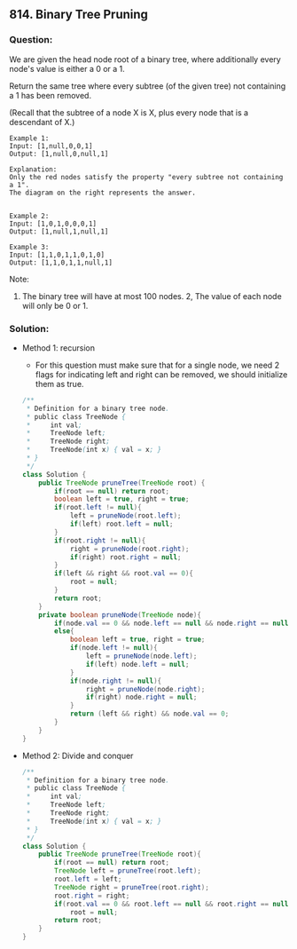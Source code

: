 ## 814. Binary Tree Pruning

### Question:
We are given the head node root of a binary tree, where additionally every node's value is either a 0 or a 1.

Return the same tree where every subtree (of the given tree) not containing a 1 has been removed.

(Recall that the subtree of a node X is X, plus every node that is a descendant of X.)

```
Example 1:
Input: [1,null,0,0,1]
Output: [1,null,0,null,1]
 
Explanation: 
Only the red nodes satisfy the property "every subtree not containing a 1".
The diagram on the right represents the answer.


Example 2:
Input: [1,0,1,0,0,0,1]
Output: [1,null,1,null,1]

Example 3:
Input: [1,1,0,1,1,0,1,0]
Output: [1,1,0,1,1,null,1]
```

Note:
1. The binary tree will have at most 100 nodes.
2, The value of each node will only be 0 or 1.


### Solution:
* Method 1: recursion
   * For this question must make sure that for a single node, we need 2 flags for indicating left and right can be removed, we should initialize them as true.
    ```Java
    /**
     * Definition for a binary tree node.
     * public class TreeNode {
     *     int val;
     *     TreeNode left;
     *     TreeNode right;
     *     TreeNode(int x) { val = x; }
     * }
     */
    class Solution {
        public TreeNode pruneTree(TreeNode root) {
            if(root == null) return root;
            boolean left = true, right = true;
            if(root.left != null){
                left = pruneNode(root.left);
                if(left) root.left = null;
            }
            if(root.right != null){
                right = pruneNode(root.right);
                if(right) root.right = null;
            }
            if(left && right && root.val == 0){
                root = null;
            }
            return root;
        }
        private boolean pruneNode(TreeNode node){
            if(node.val == 0 && node.left == null && node.right == null) return true;
            else{
                boolean left = true, right = true;
                if(node.left != null){
                    left = pruneNode(node.left);
                    if(left) node.left = null;
                }
                if(node.right != null){
                    right = pruneNode(node.right);
                    if(right) node.right = null;
                }
                return (left && right) && node.val == 0;
            }
        }
    }
    ```

* Method 2: Divide and conquer
    ```Java
    /**
     * Definition for a binary tree node.
     * public class TreeNode {
     *     int val;
     *     TreeNode left;
     *     TreeNode right;
     *     TreeNode(int x) { val = x; }
     * }
     */
    class Solution {
        public TreeNode pruneTree(TreeNode root){
            if(root == null) return root;
            TreeNode left = pruneTree(root.left);
            root.left = left;
            TreeNode right = pruneTree(root.right);
            root.right = right;
            if(root.val == 0 && root.left == null && root.right == null)
                root = null;
            return root;
        }
    }
    ```